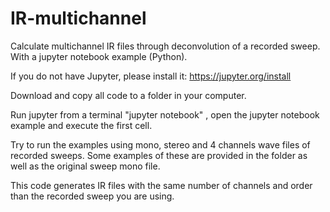 # IR-multichannel
Calculate multichannel IR files through deconvolution of a recorded sweep. With a jupyter notebook example (Python).

If you do not have Jupyter, please install it: https://jupyter.org/install

Download and copy all code to a folder in your computer. 

Run jupyter from a terminal "jupyter notebook" , open the jupyter notebook example and execute the first cell. 

Try to run the examples using mono, stereo and 4 channels wave files of recorded sweeps. Some examples of these are provided in the folder as well as the original sweep mono file. 

This code generates IR files with the same number of channels and order than the recorded sweep you are using.
